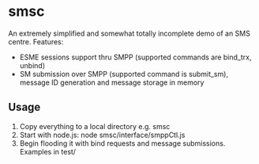 # smsc
An extremely simplified and somewhat totally incomplete demo of an SMS centre. Features:

* ESME sessions support thru SMPP (supported commands are bind\_trx, unbind)
* SM submission over SMPP (supported command is submit\_sm), message ID generation and message storage in memory

## Usage
1. Copy everything to a local directory e.g. smsc
2. Start with node.js:
    node smsc/interface/smppCtl.js
3. Begin flooding it with bind requests and message submissions. Examples in test/